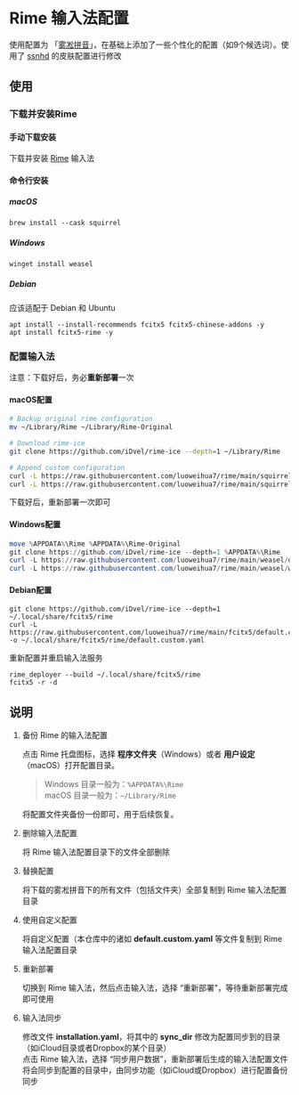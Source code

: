 # Rime 输入法配置

使用配置为 「[雾凇拼音](https://github.com/iDvel/rime-ice)」，在基础上添加了一些个性化的配置（如9个候选词）。使用了 [ssnhd](https://github.com/ssnhd/rime) 的皮肤配置进行修改

## 使用

### 下载并安装Rime

#### 手动下载安装

下载并安装 [Rime](https://rime.im/download/) 输入法

#### 命令行安装

##### macOS

```shell
brew install --cask squirrel
```

##### Windows

```powershell
winget install weasel
```

##### Debian

应该适配于 Debian 和 Ubuntu

```shell
apt install --install-recommends fcitx5 fcitx5-chinese-addons -y
apt install fcitx5-rime -y
```

### 配置输入法

注意：下载好后，务必**重新部署**一次

#### macOS配置

```sh
# Backup original rime configuration
mv ~/Library/Rime ~/Library/Rime-Original

# Download rime-ice
git clone https://github.com/iDvel/rime-ice --depth=1 ~/Library/Rime

# Append custom configuration
curl -L https://raw.githubusercontent.com/luoweihua7/rime/main/squirrel/default.custom.yaml -o ~/Library/Rime/default.custom.yaml
curl -L https://raw.githubusercontent.com/luoweihua7/rime/main/squirrel/squirrel.custom.yaml -o ~/Library/Rime/squirrel.custom.yaml
```

下载好后，重新部署一次即可

#### Windows配置

```powershell
move %APPDATA%\Rime %APPDATA%\Rime-Original
git clone https://github.com/iDvel/rime-ice --depth=1 %APPDATA%\Rime
curl -L https://raw.githubusercontent.com/luoweihua7/rime/main/weasel/default.custom.yaml -o %APPDATA%\Rime/default.custom.yaml
curl -L https://raw.githubusercontent.com/luoweihua7/rime/main/weasel/weasel.custom.yaml -o %APPDATA%\Rime/weasel.custom.yaml
```

#### Debian配置

```shell
git clone https://github.com/iDvel/rime-ice --depth=1 ~/.local/share/fcitx5/rime
curl -L https://raw.githubusercontent.com/luoweihua7/rime/main/fcitx5/default.custom.yaml -o ~/.local/share/fcitx5/rime/default.custom.yaml
```

重新配置并重启输入法服务

```shell
rime_deployer --build ~/.local/share/fcitx5/rime
fcitx5 -r -d
```

## 说明

1. 备份 Rime 的输入法配置

    点击 Rime 托盘图标，选择 **程序文件夹**（Windows）或者 **用户设定**（macOS）打开配置目录。

    > Windows 目录一般为：`%APPDATA%\Rime` <br>
    > macOS 目录一般为：`~/Library/Rime`

    将配置文件夹备份一份即可，用于后续恢复。

2. 删除输入法配置

    将 Rime 输入法配置目录下的文件全部删除

3. 替换配置

    将下载的雾凇拼音下的所有文件（包括文件夹）全部复制到 Rime 输入法配置目录

4. 使用自定义配置

    将自定义配置（本仓库中的诸如 **default.custom.yaml** 等文件复制到 Rime 输入法配置目录

5. 重新部署

    切换到 Rime 输入法，然后点击输入法，选择 “重新部署”，等待重新部署完成即可使用

6. 输入法同步

    修改文件 **installation.yaml**，将其中的 **sync_dir** 修改为配置同步到的目录（如iCloud目录或者Dropbox的某个目录）<br>
    点击 Rime 输入法，选择 “同步用户数据”，重新部署后生成的输入法配置文件将会同步到配置的目录中，由同步功能（如iCloud或Dropbox）进行配置备份同步
